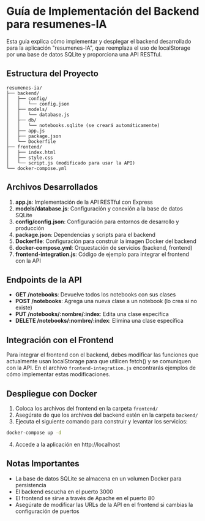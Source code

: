 # Guía de Implementación del Backend para resumenes-IA

Esta guía explica cómo implementar y desplegar el backend desarrollado para la aplicación "resumenes-IA", que reemplaza el uso de localStorage por una base de datos SQLite y proporciona una API RESTful.

## Estructura del Proyecto

```
resumenes-ia/
├── backend/
│   ├── config/
│   │   └── config.json
│   ├── models/
│   │   └── database.js
│   ├── db/
│   │   └── notebooks.sqlite (se creará automáticamente)
│   ├── app.js
│   ├── package.json
│   └── Dockerfile
├── frontend/
│   ├── index.html
│   ├── style.css
│   └── script.js (modificado para usar la API)
└── docker-compose.yml
```

## Archivos Desarrollados

1. **app.js**: Implementación de la API RESTful con Express
2. **models/database.js**: Configuración y conexión a la base de datos SQLite
3. **config/config.json**: Configuración para entornos de desarrollo y producción
4. **package.json**: Dependencias y scripts para el backend
5. **Dockerfile**: Configuración para construir la imagen Docker del backend
6. **docker-compose.yml**: Orquestación de servicios (backend, frontend)
7. **frontend-integration.js**: Código de ejemplo para integrar el frontend con la API

## Endpoints de la API

- **GET /notebooks**: Devuelve todos los notebooks con sus clases
- **POST /notebooks**: Agrega una nueva clase a un notebook (lo crea si no existe)
- **PUT /notebooks/:nombre/:index**: Edita una clase específica
- **DELETE /notebooks/:nombre/:index**: Elimina una clase específica

## Integración con el Frontend

Para integrar el frontend con el backend, debes modificar las funciones que actualmente usan localStorage para que utilicen fetch() y se comuniquen con la API. En el archivo `frontend-integration.js` encontrarás ejemplos de cómo implementar estas modificaciones.

## Despliegue con Docker

1. Coloca los archivos del frontend en la carpeta `frontend/`
2. Asegúrate de que los archivos del backend estén en la carpeta `backend/`
3. Ejecuta el siguiente comando para construir y levantar los servicios:

```bash
docker-compose up -d
```

4. Accede a la aplicación en http://localhost

## Notas Importantes

- La base de datos SQLite se almacena en un volumen Docker para persistencia
- El backend escucha en el puerto 3000
- El frontend se sirve a través de Apache en el puerto 80
- Asegúrate de modificar las URLs de la API en el frontend si cambias la configuración de puertos
